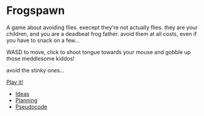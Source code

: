 # Frogspawn

A game about avoiding flies. execept they're not actually flies. they are your children, and you are a deadbeat frog father. avoid them at all costs, even if you have to snack on a few...

WASD to move, click to shoot tongue towards your mouse and gobble up those meddlesome kiddos!

avoid the stinky ones...

[Play it!](https://pippinbarr.github.io/cart253-examples/topics/making/frogfrogfrog/index.html)

- [Ideas](./ideas.md)
- [Planning](./planning.md)
- [Pseudocode](./pseudocode.md)
